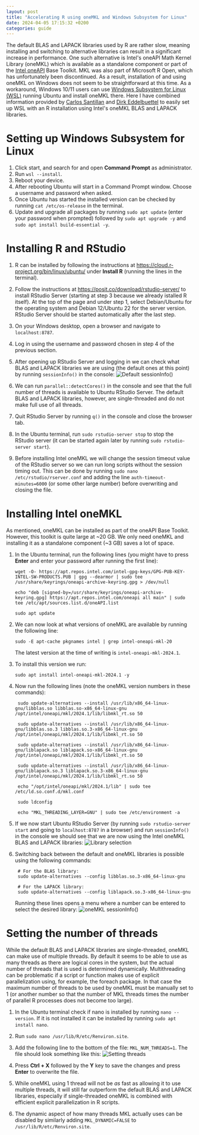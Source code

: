 ```yaml
---
layout: post
title: "Accelerating R using oneMKL and Windows Subsystem for Linux"
date: 2024-04-05 17:15:32 +0200
categories: guide
---
```


The default BLAS and LAPACK libraries used by R are rather slow, meaning installing and switching to alternative libraries can result in a significant increase in performance. One such alternative is Intel's oneAPI Math Kernel Library (oneMKL) which is available as a standalone component or part of the [Intel oneAPI](https://www.intel.com/content/www/us/en/developer/tools/oneapi/overview.html) Base Toolkit. MKL was also part of Microsoft R Open, which has unfortunately been discontinued. As a result, installation of and using oneMKL on Windows does not seem to be straightforward at this time. As a workaround, Windows 10/11 users can use [Windows Subsystem for Linux (WSL)](https://ubuntu.com/wsl) running Ubuntu and install oneMKL there. Here I have combined information provided by [Carlos Santillan](https://csantill.github.io/RPerformanceWBLAS/) and [Dirk Eddelbuettel](http://dirk.eddelbuettel.com/blog/2018/04/15/) to easily set up WSL with an R installation using Intel's oneMKL BLAS and LAPACK libraries.

# Setting up Windows Subsystem for Linux

1.  Click start, and search for and open **Command Prompt** as administrator.
2.  Run `wsl --install`.
3.  Reboot your device.
4.  After rebooting Ubuntu will start in a Command Prompt window. Choose a username and password when asked.
5.  Once Ubuntu has started the installed version can be checked by running `cat /etc/os-release` in the terminal.
6.  Update and upgrade all packages by running `sudo apt update` (enter your password when prompted) followed by `sudo apt upgrade -y` and `sudo apt install build-essential -y`.

# Installing R and RStudio

1.  R can be installed by following the instructions at <https://cloud.r-project.org/bin/linux/ubuntu/> under **Install R** (running the lines in the terminal).

2.  Follow the instructions at <https://posit.co/download/rstudio-server/> to install RStudio Server (starting at step 3 because we already istalled R itself). At the top of the page and under step 1, select Debian/Ubuntu for the operating system and Debian 12/Ubuntu 22 for the server version. RStudio Server should be started automatically after the last step.

3.  On your Windows desktop, open a browser and navigate to `localhost:8787`.

4.  Log in using the username and password chosen in step 4 of the previous section.

5.  After opening up RStudio Server and logging in we can check what BLAS and LAPACK libraries we are using (the default ones at this point) by running `sessionInfo()` in the console: ![Default sessionInfo()](/assets/sessionInfo_default.png)

6.  We can run `parallel::detectCores()` in the console and see that the full number of threads is available to Ubuntu RStudio Server. The default BLAS and LAPACK libraries, however, are single-threaded and do not make full use of all threads.

7.  Quit RStudio Server by running `q()` in the console and close the browser tab.

8.  In the Ubuntu terminal, run `sudo rstudio-server stop` to stop the RStudio server (it can be started again later by running `sudo rstudio-server start`).

9.  Before installing Intel oneMKL we will change the session timeout value of the RStudio server so we can run long scripts without the session timing out. This can be done by running `sudo nano /etc/rstudio/rserver.conf` and adding the line `auth-timeout-minutes=6000` (or some other large number) before overwriting and closing the file.

# Installing Intel oneMKL

As mentioned, oneMKL can be installed as part of the oneAPI Base Toolkit. However, this toolkit is quite large at \~20 GB. We only need oneMKL and installing it as a standalone component (\~3 GB) saves a lot of space.

1.  In the Ubuntu terminal, run the following lines (you might have to press **Enter** and enter your password after running the first line):

    ```         
    wget -O- https://apt.repos.intel.com/intel-gpg-keys/GPG-PUB-KEY-INTEL-SW-PRODUCTS.PUB | gpg --dearmor | sudo tee /usr/share/keyrings/oneapi-archive-keyring.gpg > /dev/null

    echo "deb [signed-by=/usr/share/keyrings/oneapi-archive-keyring.gpg] https://apt.repos.intel.com/oneapi all main" | sudo tee /etc/apt/sources.list.d/oneAPI.list

    sudo apt update
    ```

2.  We can now look at what versions of oneMKL are available by running the following line:

    ```         
    sudo -E apt-cache pkgnames intel | grep intel-oneapi-mkl-20
    ```

    The latest version at the time of writing is `intel-oneapi-mkl-2024.1`.

3.  To install this version we run:

    ```         
    sudo apt install intel-oneapi-mkl-2024.1 -y
    ```

4.  Now run the following lines (note the oneMKL version numbers in these commands):

    ```         
     sudo update-alternatives --install /usr/lib/x86_64-linux-gnu/libblas.so libblas.so-x86_64-linux-gnu /opt/intel/oneapi/mkl/2024.1/lib/libmkl_rt.so 50

     sudo update-alternatives --install /usr/lib/x86_64-linux-gnu/libblas.so.3 libblas.so.3-x86_64-linux-gnu /opt/intel/oneapi/mkl/2024.1/lib/libmkl_rt.so 50

     sudo update-alternatives --install /usr/lib/x86_64-linux-gnu/liblapack.so liblapack.so-x86_64-linux-gnu /opt/intel/oneapi/mkl/2024.1/lib/libmkl_rt.so 50

     sudo update-alternatives --install /usr/lib/x86_64-linux-gnu/liblapack.so.3 liblapack.so.3-x86_64-linux-gnu /opt/intel/oneapi/mkl/2024.1/lib/libmkl_rt.so 50

     echo "/opt/intel/oneapi/mkl/2024.1/lib" | sudo tee /etc/ld.so.conf.d/mkl.conf

     sudo ldconfig

     echo "MKL_THREADING_LAYER=GNU" | sudo tee /etc/environment -a
    ```

5.  If we now start Ubuntu RStudio Server (by running `sudo rstudio-server start` and going to `localhost:8787` in a browser) and run `sessionInfo()` in the console we should see that we are now using the Intel oneMKL BLAS and LAPACK libraries: ![Library selection](/assets/sessionInfo_MKL.png)

6.  Switching back between the default and oneMKL libraries is possible using the following commands:

    ```         
     # For the BLAS library:
     sudo update-alternatives --config libblas.so.3-x86_64-linux-gnu

     # For the LAPACK library:
     sudo update-alternatives --config liblapack.so.3-x86_64-linux-gnu
    ```

    Running these lines opens a menu where a number can be entered to select the desired library: ![oneMKL sessionInfo()](/assets/libblas_choice.png)

# Setting the number of threads

While the default BLAS and LAPACK libraries are single-threaded, oneMKL can make use of multiple threads. By default it seems to be able to use as many threads as there are logical cores in the system, but the actual number of threads that is used is determined dynamically. Multithreading can be problematic if a script or function makes use of explicit parallelization using, for example, the foreach package. In that case the maximum number of threads to be used by oneMKL must be manually set to 1 (or another number so that the number of MKL threads times the number of parallel R processes does not become too large).

1.  In the Ubuntu terminal check if nano is installed by running `nano --version`. If it is not installed it can be installed by running `sudo apt install nano`.

2.  Run `sudo nano /usr/lib/R/etc/Renviron.site`.

3.  Add the following line to the bottom of the file: `MKL_NUM_THREADS=1`. The file should look something like this: ![Setting threads](/assets/Renviron.png)

4.  Press **Ctrl + X** followed by the **Y** key to save the changes and press **Enter** to overwrite the file.

5.  While oneMKL using 1 thread will not be *as* fast as allowing it to use multiple threads, it will still far outperform the default BLAS and LAPACK libraries, especially if single-threaded oneMKL is combined with efficient explicit parallelization in R scripts.

6.  The dynamic aspect of how many threads MKL actually uses can be disabled by similarly adding `MKL_DYNAMIC=FALSE` to `/usr/lib/R/etc/Renviron.site`.
